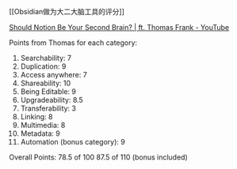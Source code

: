 ---
---

[[Obsidian做为大二大脑工具的评分]]


[Should Notion Be Your Second Brain? | ft. Thomas Frank - YouTube](https://www.youtube.com/watch?v=50hWDN21ZC0)


Points from Thomas for each category:
1) Searchability: 7
2) Duplication: 9
3) Access anywhere: 7
4) Shareability: 10 
5) Being Editable: 9
6) Upgradeability: 8.5 
7) Transferability: 3
8) Linking: 8
9) Multimedia: 8 
10) Metadata: 9
11) Automation (bonus category): 9

Overall Points: 
78.5 of 100
87.5 of 110 (bonus included)